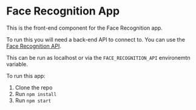 # Face Recognition App

This is the front-end component for the Face Recognition app.

To run this you will need a back-end API to connect to.
You can use the [Face Recognition API](https://github.com/kennithnichol/face-recognition-api).

This can be run as localhost or via the `FACE_RECOGNITION_API` environemtn variable.

To run this app:
1. Clone the repo
2. Run `npm install`
3. Run `npm start`
